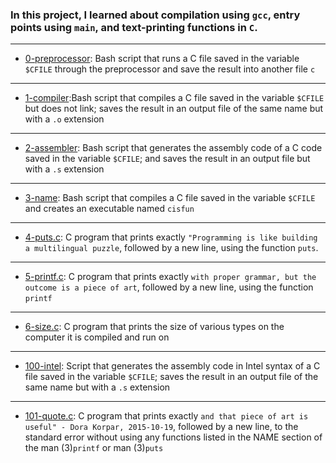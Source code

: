 ### In this project, I learned about compilation using ```gcc```, entry points using ```main```, and text-printing functions in ```C```.
----------------------------------------------------------
* [0-preprocessor](https://github.com/KimberlyPeters/alx-low_level_programming/blob/master/0x00-hello_world/0-preprocessor): Bash script that runs a C file saved in the variable ```$CFILE``` through the preprocessor and save the result into another file ```c```
--------------------------------------
* [1-compiler](https://github.com/KimberlyPeters/alx-low_level_programming/blob/master/0x00-hello_world/1-compiler):Bash script that compiles a C file saved in the variable ```$CFILE``` but does not link; saves the result in an output file of the same name but with a ```.o``` extension
------------------------------------
* [2-assembler](https://github.com/KimberlyPeters/alx-low_level_programming/blob/master/0x00-hello_world/2-assembler): Bash script that generates the assembly code of a C code saved in the variable ```$CFILE```;  and saves the result in an output file but with a ```.s``` extension
-------------------------------------------------
* [3-name](https://github.com/KimberlyPeters/alx-low_level_programming/blob/master/0x00-hello_world/3-name): Bash script that compiles a C file saved in the variable ```$CFILE``` and creates an executable named ```cisfun```
-----------------------------------------------------------
* [4-puts.c](https://github.com/KimberlyPeters/alx-low_level_programming/blob/master/0x00-hello_world/4-puts.c): C program that prints exactly ```"Programming is like building a multilingual puzzle```, followed by a new line, using the function ```puts```.
---------------------------------------------------------------
* [5-printf.c](https://github.com/KimberlyPeters/alx-low_level_programming/blob/master/0x00-hello_world/5-printf.c): C program that prints exactly ```with proper grammar, but the outcome is a piece of art```, followed by a new line, using the function ```printf```
----------------------------------------------------------------
* [6-size.c](https://github.com/KimberlyPeters/alx-low_level_programming/blob/master/0x00-hello_world/6-size.c): C program that prints the size of various types on the computer it is compiled and run on
--------------------------------------------
* [100-intel](https://github.com/KimberlyPeters/alx-low_level_programming/blob/master/0x00-hello_world/100-intel): Script that generates the assembly code in Intel syntax of a C file saved in the variable ```$CFILE```; saves the result in an output file of the same name but with a ```.s``` extension
--------------------------------------------------
* [101-quote.c](https://github.com/KimberlyPeters/alx-low_level_programming/blob/master/0x00-hello_world/101-quote.c): C program that prints exactly ```and that piece of art is useful" - Dora Korpar, 2015-10-19```, followed by a new line, to the standard error without using any functions listed in the NAME section of the man (3)```printf``` or man (3)```puts```
